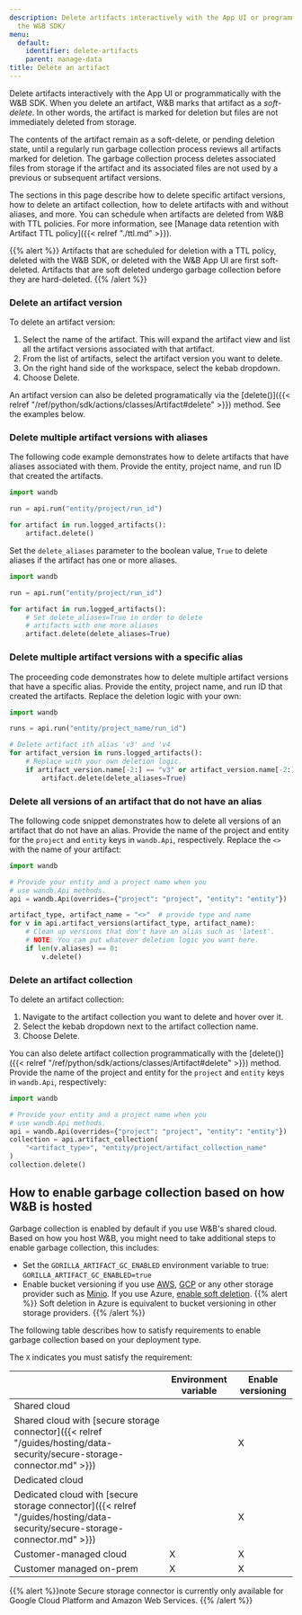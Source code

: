 ```yaml
---
description: Delete artifacts interactively with the App UI or programmatically with
  the W&B SDK/
menu:
  default:
    identifier: delete-artifacts
    parent: manage-data
title: Delete an artifact
---
```


Delete artifacts interactively with the App UI or programmatically with the W&B SDK. When you delete an artifact, W&B marks that artifact as a *soft-delete*. In other words, the artifact is marked for deletion but files are not immediately deleted from storage. 

The contents of the artifact remain as a soft-delete, or pending deletion state, until a regularly run garbage collection process reviews all artifacts marked for deletion. The garbage collection process deletes associated files from storage if the artifact and its associated files are not used by a previous or subsequent artifact versions. 

The sections in this page describe how to delete specific artifact versions, how to delete an artifact collection, how to delete artifacts with and without aliases, and more. You can schedule when artifacts are deleted from W&B with TTL policies. For more information, see [Manage data retention with Artifact TTL policy]({{< relref "./ttl.md" >}}).

{{% alert %}}
Artifacts that are scheduled for deletion with a TTL policy, deleted with the W&B SDK, or deleted with the W&B App UI are first soft-deleted. Artifacts that are soft deleted undergo garbage collection before they are hard-deleted.
{{% /alert %}}

### Delete an artifact version

To delete an artifact version:

1. Select the name of the artifact. This will expand the artifact view and list all the artifact versions associated with that artifact.
2. From the list of artifacts, select the artifact version you want to delete.
3. On the right hand side of the workspace, select the kebab dropdown.
4. Choose Delete.

An artifact version can also be deleted programatically via the [delete()]({{< relref "/ref/python/sdk/actions/classes/Artifact#delete" >}}) method. See the examples below. 

### Delete multiple artifact versions with aliases

The following code example demonstrates how to delete artifacts that have aliases associated with them. Provide the entity, project name, and run ID that created the artifacts.

```python
import wandb

run = api.run("entity/project/run_id")

for artifact in run.logged_artifacts():
    artifact.delete()
```

Set the `delete_aliases` parameter to the boolean value, `True` to delete aliases if the artifact has one or more aliases.

```python
import wandb

run = api.run("entity/project/run_id")

for artifact in run.logged_artifacts():
    # Set delete_aliases=True in order to delete
    # artifacts with one more aliases
    artifact.delete(delete_aliases=True)
```

### Delete multiple artifact versions with a specific alias

The proceeding code demonstrates how to delete multiple artifact versions that have a specific alias. Provide the entity, project name, and run ID that created the artifacts. Replace the deletion logic with your own:

```python
import wandb

runs = api.run("entity/project_name/run_id")

# Delete artifact ith alias 'v3' and 'v4
for artifact_version in runs.logged_artifacts():
    # Replace with your own deletion logic.
    if artifact_version.name[-2:] == "v3" or artifact_version.name[-2:] == "v4":
        artifact.delete(delete_aliases=True)
```

### Delete all versions of an artifact that do not have an alias

The following code snippet demonstrates how to delete all versions of an artifact that do not have an alias. Provide the name of the project and entity for the `project` and `entity` keys in `wandb.Api`, respectively. Replace the `<>` with the name of your artifact:

```python
import wandb

# Provide your entity and a project name when you
# use wandb.Api methods.
api = wandb.Api(overrides={"project": "project", "entity": "entity"})

artifact_type, artifact_name = "<>"  # provide type and name
for v in api.artifact_versions(artifact_type, artifact_name):
    # Clean up versions that don't have an alias such as 'latest'.
    # NOTE: You can put whatever deletion logic you want here.
    if len(v.aliases) == 0:
        v.delete()
```

### Delete an artifact collection

To delete an artifact collection:

1. Navigate to the artifact collection you want to delete and hover over it.
3. Select the kebab dropdown next to the artifact collection name.
4. Choose Delete.

You can also delete artifact collection programmatically with the [delete()]({{< relref "/ref/python/sdk/actions/classes/Artifact#delete" >}}) method. Provide the name of the project and entity for the `project` and `entity` keys in `wandb.Api`, respectively:

```python
import wandb

# Provide your entity and a project name when you
# use wandb.Api methods.
api = wandb.Api(overrides={"project": "project", "entity": "entity"})
collection = api.artifact_collection(
    "<artifact_type>", "entity/project/artifact_collection_name"
)
collection.delete()
```

## How to enable garbage collection based on how W&B is hosted
Garbage collection is enabled by default if you use W&B's shared cloud. Based on how you host W&B, you might need to take additional steps to enable garbage collection, this includes:


* Set the `GORILLA_ARTIFACT_GC_ENABLED` environment variable to true: `GORILLA_ARTIFACT_GC_ENABLED=true`
* Enable bucket versioning if you use [AWS](https://docs.aws.amazon.com/AmazonS3/latest/userguide/manage-versioning-examples.html), [GCP](https://cloud.google.com/storage/docs/object-versioning) or any other storage provider such as [Minio](https://min.io/docs/minio/linux/administration/object-management/object-versioning.html#enable-bucket-versioning). If you use Azure, [enable soft deletion](https://learn.microsoft.com/azure/storage/blobs/soft-delete-blob-overview).
  {{% alert %}}
  Soft deletion in Azure is equivalent to bucket versioning in other storage providers.
  {{% /alert %}}

The following table describes how to satisfy requirements to enable garbage collection based on your deployment type. 

The `X` indicates you must satisfy the requirement:

|                                                | Environment variable    | Enable versioning | 
| -----------------------------------------------| ------------------------| ----------------- | 
| Shared cloud                                   |                         |                   | 
| Shared cloud with [secure storage connector]({{< relref "/guides/hosting/data-security/secure-storage-connector.md" >}})|                         | X                 | 
| Dedicated cloud                                |                         |                   | 
| Dedicated cloud with [secure storage connector]({{< relref "/guides/hosting/data-security/secure-storage-connector.md" >}})|                         | X                 | 
| Customer-managed cloud                         | X                       | X                 | 
| Customer managed on-prem                       | X                       | X                 |
 


{{% alert %}}note
Secure storage connector is currently only available for Google Cloud Platform and Amazon Web Services.
{{% /alert %}}